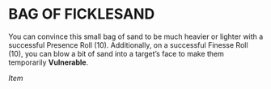 ﻿---
tags:
  - Item
name: 'BAG OF FICKLESAND'
description: 'You can convince this small bag of sand to be much heavier or lighter with a successful Presence Roll (10). Additionally, on a successful Finesse Roll (10), you can blow a bit of sand into a target’s face to make them temporarily **Vulnerable**.'
---

# BAG OF FICKLESAND

You can convince this small bag of sand to be much heavier or lighter with a successful Presence Roll (10). Additionally, on a successful Finesse Roll (10), you can blow a bit of sand into a target’s face to make them temporarily **Vulnerable**.

*Item*
